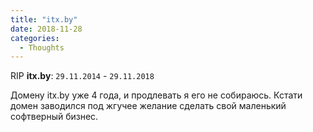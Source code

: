 ```yaml
---
title: "itx.by"
date: 2018-11-28
categories:
  - Thoughts
---
```


RIP **itx.by**: `29.11.2014` - `29.11.2018`

Домену itx.by уже 4 года, и продлевать я его не собираюсь. Кстати домен заводился под жгучее желание сделать свой маленький софтверный бизнес. 
